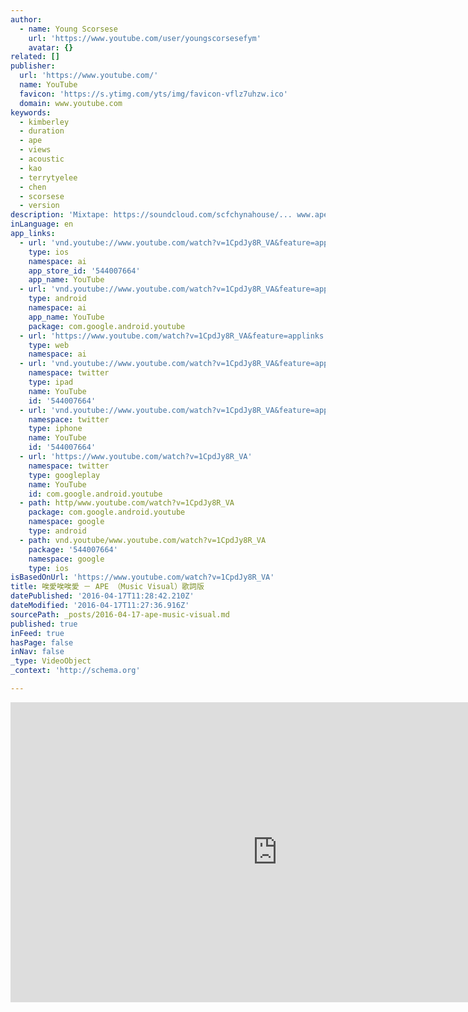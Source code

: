 ```yaml
---
author:
  - name: Young Scorsese
    url: 'https://www.youtube.com/user/youngscorsesefym'
    avatar: {}
related: []
publisher:
  url: 'https://www.youtube.com/'
  name: YouTube
  favicon: 'https://s.ytimg.com/yts/img/favicon-vflz7uhzw.ico'
  domain: www.youtube.com
keywords:
  - kimberley
  - duration
  - ape
  - views
  - acoustic
  - kao
  - terrytyelee
  - chen
  - scorsese
  - version
description: 'Mixtape: https://soundcloud.com/scfchynahouse/... www.apekao.com www.chynahouse.com music / lyrics : terrytyelee / ape kao / FishRedDragon sung by ape kao produced by terrytyelee beat by terrytyelee / FishRedDragon recorded and mixed by terrytyelee'
inLanguage: en
app_links:
  - url: 'vnd.youtube://www.youtube.com/watch?v=1CpdJy8R_VA&feature=applinks'
    type: ios
    namespace: ai
    app_store_id: '544007664'
    app_name: YouTube
  - url: 'vnd.youtube://www.youtube.com/watch?v=1CpdJy8R_VA&feature=applinks'
    type: android
    namespace: ai
    app_name: YouTube
    package: com.google.android.youtube
  - url: 'https://www.youtube.com/watch?v=1CpdJy8R_VA&feature=applinks'
    type: web
    namespace: ai
  - url: 'vnd.youtube://www.youtube.com/watch?v=1CpdJy8R_VA&feature=applinks'
    namespace: twitter
    type: ipad
    name: YouTube
    id: '544007664'
  - url: 'vnd.youtube://www.youtube.com/watch?v=1CpdJy8R_VA&feature=applinks'
    namespace: twitter
    type: iphone
    name: YouTube
    id: '544007664'
  - url: 'https://www.youtube.com/watch?v=1CpdJy8R_VA'
    namespace: twitter
    type: googleplay
    name: YouTube
    id: com.google.android.youtube
  - path: http/www.youtube.com/watch?v=1CpdJy8R_VA
    package: com.google.android.youtube
    namespace: google
    type: android
  - path: vnd.youtube/www.youtube.com/watch?v=1CpdJy8R_VA
    package: '544007664'
    namespace: google
    type: ios
isBasedOnUrl: 'https://www.youtube.com/watch?v=1CpdJy8R_VA'
title: 唉愛唉唉愛 － APE （Music Visual）歌詞版
datePublished: '2016-04-17T11:28:42.210Z'
dateModified: '2016-04-17T11:27:36.916Z'
sourcePath: _posts/2016-04-17-ape-music-visual.md
published: true
inFeed: true
hasPage: false
inNav: false
_type: VideoObject
_context: 'http://schema.org'

---
```

<iframe src="https://cdn.embedly.com/widgets/media.html?src=https%3A%2F%2Fwww.youtube.com%2Fembed%2F1CpdJy8R_VA%3Ffeature%3Doembed&amp;url=https%3A%2F%2Fwww.youtube.com%2Fwatch%3Fv%3D1CpdJy8R_VA&amp;image=https%3A%2F%2Fi.ytimg.com%2Fvi%2F1CpdJy8R_VA%2Fhqdefault.jpg&amp;key=b7d04c9b404c499eba89ee7072e1c4f7&amp;type=text%2Fhtml&amp;schema=youtube" width="854" height="480" scrolling="no" frameborder="0" allowfullscreen="allowfullscreen" style=""></iframe>